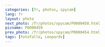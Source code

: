 ```yaml
---
categories: [fr, photos, spycam]
lang: fr
layout: photo
next_photo: /fr/photos/spycam/P0000458.html
picname: P0000459
prev_photo: /fr/photos/spycam/P0000454.html
tags: [Fotofalle, Leopards]
---
```

